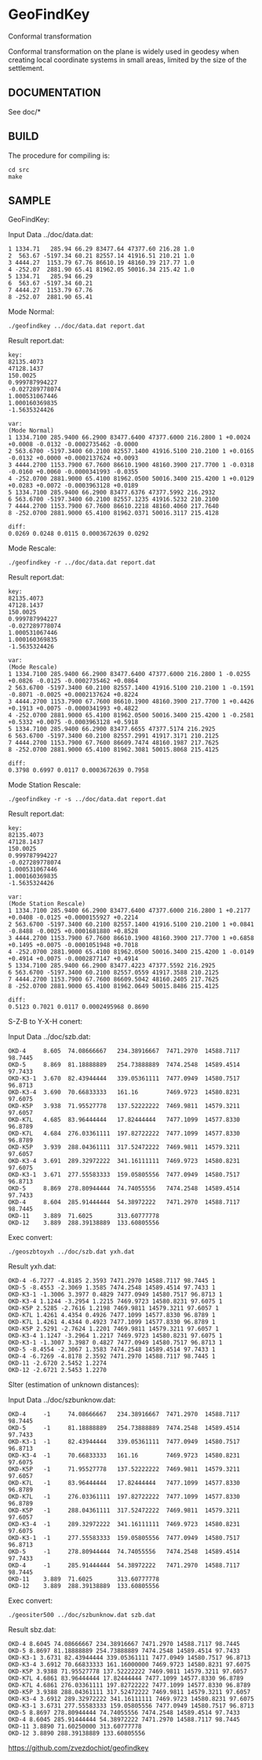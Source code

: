 # GeoFindKey
Conformal transformation

Conformal transformation on the plane is widely used in geodesy when creating local coordinate systems in small areas, limited by the size of the settlement.

## DOCUMENTATION

See doc/*

## BUILD

The procedure for compiling is:

    cd src
    make

## SAMPLE

GeoFindKey:

Input Data ../doc/data.dat:

    1 1334.71   285.94 66.29 83477.64 47377.60 216.28 1.0
    2  563.67 -5197.34 60.21 82557.14 41916.51 210.21 1.0
    3 4444.27  1153.79 67.76 86610.19 48160.39 217.77 1.0
    4 -252.07  2881.90 65.41 81962.05 50016.34 215.42 1.0
    5 1334.71   285.94 66.29
    6  563.67 -5197.34 60.21
    7 4444.27  1153.79 67.76
    8 -252.07  2881.90 65.41

Mode Normal:

    ./geofindkey ../doc/data.dat report.dat

Result report.dat:

    key:
    82135.4073
    47128.1437
    150.0025
    0.999787994227
    -0.027289778074
    1.000531067446
    1.000160369835
    -1.5635324426
    
    var:
    (Mode Normal)
    1 1334.7100 285.9400 66.2900 83477.6400 47377.6000 216.2800 1 +0.0024 +0.0008 -0.0132 -0.0002735462 -0.0000
    2 563.6700 -5197.3400 60.2100 82557.1400 41916.5100 210.2100 1 +0.0165 -0.0132 +0.0000 +0.0002137624 +0.0093
    3 4444.2700 1153.7900 67.7600 86610.1900 48160.3900 217.7700 1 -0.0318 -0.0160 +0.0060 -0.0000341993 -0.0355
    4 -252.0700 2881.9000 65.4100 81962.0500 50016.3400 215.4200 1 +0.0129 +0.0283 +0.0072 -0.0003963128 +0.0189
    5 1334.7100 285.9400 66.2900 83477.6376 47377.5992 216.2932
    6 563.6700 -5197.3400 60.2100 82557.1235 41916.5232 210.2100
    7 4444.2700 1153.7900 67.7600 86610.2218 48160.4060 217.7640
    8 -252.0700 2881.9000 65.4100 81962.0371 50016.3117 215.4128
    
    diff:
    0.0269 0.0248 0.0115 0.0003672639 0.0292

Mode Rescale:

    ./geofindkey -r ../doc/data.dat report.dat

Result report.dat:

    key:
    82135.4073
    47128.1437
    150.0025
    0.999787994227
    -0.027289778074
    1.000531067446
    1.000160369835
    -1.5635324426
    
    var:
    (Mode Rescale)
    1 1334.7100 285.9400 66.2900 83477.6400 47377.6000 216.2800 1 -0.0255 +0.0826 -0.0125 -0.0002735462 +0.0864
    2 563.6700 -5197.3400 60.2100 82557.1400 41916.5100 210.2100 1 -0.1591 -0.8071 -0.0025 +0.0002137624 +0.8224
    3 4444.2700 1153.7900 67.7600 86610.1900 48160.3900 217.7700 1 +0.4426 +0.1913 +0.0075 -0.0000341993 +0.4822
    4 -252.0700 2881.9000 65.4100 81962.0500 50016.3400 215.4200 1 -0.2581 +0.5332 +0.0075 -0.0003963128 +0.5918
    5 1334.7100 285.9400 66.2900 83477.6655 47377.5174 216.2925
    6 563.6700 -5197.3400 60.2100 82557.2991 41917.3171 210.2125
    7 4444.2700 1153.7900 67.7600 86609.7474 48160.1987 217.7625
    8 -252.0700 2881.9000 65.4100 81962.3081 50015.8068 215.4125
    
    diff:
    0.3798 0.6997 0.0117 0.0003672639 0.7958

Mode Station Rescale:

    ./geofindkey -r -s ../doc/data.dat report.dat

Result report.dat:

    key:
    82135.4073
    47128.1437
    150.0025
    0.999787994227
    -0.027289778074
    1.000531067446
    1.000160369835
    -1.5635324426
    
    var:
    (Mode Station Rescale)
    1 1334.7100 285.9400 66.2900 83477.6400 47377.6000 216.2800 1 +0.2177 +0.0408 -0.0125 +0.0000155927 +0.2214
    2 563.6700 -5197.3400 60.2100 82557.1400 41916.5100 210.2100 1 +0.0841 -0.8488 -0.0025 +0.0001681880 +0.8528
    3 4444.2700 1153.7900 67.7600 86610.1900 48160.3900 217.7700 1 +0.6858 +0.1495 +0.0075 -0.0001051948 +0.7018
    4 -252.0700 2881.9000 65.4100 81962.0500 50016.3400 215.4200 1 -0.0149 +0.4914 +0.0075 -0.0002877147 +0.4914
    5 1334.7100 285.9400 66.2900 83477.4223 47377.5592 216.2925
    6 563.6700 -5197.3400 60.2100 82557.0559 41917.3588 210.2125
    7 4444.2700 1153.7900 67.7600 86609.5042 48160.2405 217.7625
    8 -252.0700 2881.9000 65.4100 81962.0649 50015.8486 215.4125
    
    diff:
    0.5123 0.7021 0.0117 0.0002495968 0.8690

S-Z-B to Y-X-H conert:

Input Data ../doc/szb.dat:

    OKD-4     8.605  74.08666667   234.38916667  7471.2970  14588.7117  98.7445
    OKD-5     8.869  81.18888889   254.73888889  7474.2548  14589.4514  97.7433
    OKD-K3-1  3.670  82.43944444   339.05361111  7477.0949  14580.7517  96.8713
    OKD-K3-4  3.690  70.66833333   161.16        7469.9723  14580.8231  97.6075
    OKD-K5P   3.938  71.95527778   137.52222222  7469.9811  14579.3211  97.6057
    OKD-K7L   4.685  83.96444444   17.82444444   7477.1099  14577.8330  96.8789
    OKD-K7L   4.684  276.03361111  197.82722222  7477.1099  14577.8330  96.8789
    OKD-K5P   3.939  288.04361111  317.52472222  7469.9811  14579.3211  97.6057
    OKD-K3-4  3.691  289.32972222  341.16111111  7469.9723  14580.8231  97.6075
    OKD-K3-1  3.671  277.55583333  159.05805556  7477.0949  14580.7517  96.8713
    OKD-5     8.869  278.80944444  74.74055556   7474.2548  14589.4514  97.7433
    OKD-4     8.604  285.91444444  54.38972222   7471.2970  14588.7117  98.7445
    OKD-11    3.889  71.6025       313.60777778
    OKD-12    3.889  288.39138889  133.60805556

Exec convert:

    ./geoszbtoyxh ../doc/szb.dat yxh.dat

Result yxh.dat:

    OKD-4 -6.7277 -4.8185 2.3593 7471.2970 14588.7117 98.7445 1
    OKD-5 -8.4553 -2.3069 1.3585 7474.2548 14589.4514 97.7433 1
    OKD-K3-1 -1.3006 3.3977 0.4829 7477.0949 14580.7517 96.8713 1
    OKD-K3-4 1.1244 -3.2954 1.2215 7469.9723 14580.8231 97.6075 1
    OKD-K5P 2.5285 -2.7616 1.2198 7469.9811 14579.3211 97.6057 1
    OKD-K7L 1.4261 4.4354 0.4926 7477.1099 14577.8330 96.8789 1
    OKD-K7L 1.4261 4.4344 0.4923 7477.1099 14577.8330 96.8789 1
    OKD-K5P 2.5291 -2.7624 1.2201 7469.9811 14579.3211 97.6057 1
    OKD-K3-4 1.1247 -3.2964 1.2217 7469.9723 14580.8231 97.6075 1
    OKD-K3-1 -1.3007 3.3987 0.4827 7477.0949 14580.7517 96.8713 1
    OKD-5 -8.4554 -2.3067 1.3583 7474.2548 14589.4514 97.7433 1
    OKD-4 -6.7269 -4.8178 2.3592 7471.2970 14588.7117 98.7445 1
    OKD-11 -2.6720 2.5452 1.2274
    OKD-12 -2.6721 2.5453 1.2270

SIter (estimation of unknown distances):

Input Data ../doc/szbunknow.dat:

    OKD-4     -1     74.08666667   234.38916667  7471.2970  14588.7117  98.7445
    OKD-5     -1     81.18888889   254.73888889  7474.2548  14589.4514  97.7433
    OKD-K3-1  -1     82.43944444   339.05361111  7477.0949  14580.7517  96.8713
    OKD-K3-4  -1     70.66833333   161.16        7469.9723  14580.8231  97.6075
    OKD-K5P   -1     71.95527778   137.52222222  7469.9811  14579.3211  97.6057
    OKD-K7L   -1     83.96444444   17.82444444   7477.1099  14577.8330  96.8789
    OKD-K7L   -1     276.03361111  197.82722222  7477.1099  14577.8330  96.8789
    OKD-K5P   -1     288.04361111  317.52472222  7469.9811  14579.3211  97.6057
    OKD-K3-4  -1     289.32972222  341.16111111  7469.9723  14580.8231  97.6075
    OKD-K3-1  -1     277.55583333  159.05805556  7477.0949  14580.7517  96.8713
    OKD-5     -1     278.80944444  74.74055556   7474.2548  14589.4514  97.7433
    OKD-4     -1     285.91444444  54.38972222   7471.2970  14588.7117  98.7445
    OKD-11    3.889  71.6025       313.60777778
    OKD-12    3.889  288.39138889  133.60805556

Exec convert:

    ./geositer500 ../doc/szbunknow.dat szb.dat

Result sbz.dat:

    OKD-4 8.6045 74.08666667 234.38916667 7471.2970 14588.7117 98.7445
    OKD-5 8.8697 81.18888889 254.73888889 7474.2548 14589.4514 97.7433
    OKD-K3-1 3.6731 82.43944444 339.05361111 7477.0949 14580.7517 96.8713
    OKD-K3-4 3.6912 70.66833333 161.16000000 7469.9723 14580.8231 97.6075
    OKD-K5P 3.9388 71.95527778 137.52222222 7469.9811 14579.3211 97.6057
    OKD-K7L 4.6861 83.96444444 17.82444444 7477.1099 14577.8330 96.8789
    OKD-K7L 4.6861 276.03361111 197.82722222 7477.1099 14577.8330 96.8789
    OKD-K5P 3.9388 288.04361111 317.52472222 7469.9811 14579.3211 97.6057
    OKD-K3-4 3.6912 289.32972222 341.16111111 7469.9723 14580.8231 97.6075
    OKD-K3-1 3.6731 277.55583333 159.05805556 7477.0949 14580.7517 96.8713
    OKD-5 8.8697 278.80944444 74.74055556 7474.2548 14589.4514 97.7433
    OKD-4 8.6045 285.91444444 54.38972222 7471.2970 14588.7117 98.7445
    OKD-11 3.8890 71.60250000 313.60777778
    OKD-12 3.8890 288.39138889 133.60805556

https://github.com/zvezdochiot/geofindkey
